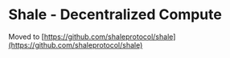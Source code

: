 # Shale - Decentralized Compute

Moved to [https://github.com/shaleprotocol/shale](https://github.com/shaleprotocol/shale)

